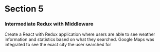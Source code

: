 # Section 5

### Intermediate Redux with Middleware
Create a React with Redux application where users are able to see weather information and statistics based on what they searched. Google Maps was integrated to see the exact city the user searched for